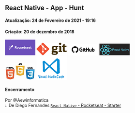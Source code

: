 ## React Native - App - Hunt

#### Atualização: 24 de Fevereiro de 2021 - 19:16
#### Criação: 20 de dezembro de 2018

![Rocketseat](/images/logo-rocketseat.png)
![Git](/images/logo-git.png)
![GitHub](/images/logo-github.png) 
![React Native](/images/logo-react-native.png)
![HTML-CSS-JS](/images/logo-html-css-js.jpeg)
![VSCode](/images/logo-VSCode.png)

#### Encerramento 

Por @Aewinformatica <br/>
:. De Diego Fernandes [`React Native` - Rocketseat - Starter](https://station.rocketseat.com.br/courses/starter)